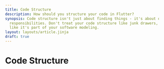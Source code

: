 ```yaml
---
title: Code Structure
description: How should you structure your code in Flutter?
synopsis: Code structure isn't just about finding things - it's about defining roles and 
  responsibilities. Don't treat your code structure like junk drawers, treat your code structure
  like it's part of your software modeling.
layout: layouts/article.jinja
draft: true
---
```

# Code Structure